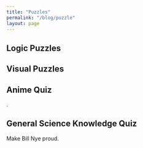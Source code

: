 ```yaml
---
title: "Puzzles"
permalink: "/blog/puzzle"
layout: page
---
```


## Logic Puzzles

<!-- Add your logic puzzles here -->

## Visual Puzzles

<!-- Add your visual puzzles here -->

## Anime Quiz

.

## General Science Knowledge Quiz

Make Bill Nye proud.

<div id="science-quiz"></div>

<script>
  const quizContainer = document.getElementById('science-quiz');

  fetch('https://opentdb.com/api.php?amount=5&category=17')
    .then(response => response.json())
    .then(data => {
      const questions = data.results;
      let quizHTML = '';

      questions.forEach((question, index) => {
        const options = [...question.incorrect_answers, question.correct_answer];
        options.sort(() => Math.random() - 0.5); // Shuffle the options

        quizHTML += `
          <div class="quiz-question">
            <p>${question.question}</p>
            <ul class="quiz-options">
              ${options.map((option, optionIndex) => `
                <li data-correct="${option === question.correct_answer ? 'true' : 'false'}">${option}</li>
              `).join('')}
            </ul>
            <p class="quiz-feedback"></p>
          </div>
        `;
      });

      quizContainer.innerHTML = quizHTML;

      // Attach click event to options
      const optionElements = document.querySelectorAll('.quiz-options li');
      optionElements.forEach(option => {
        option.addEventListener('click', function() {
          const correct = this.getAttribute('data-correct') === 'true';
          const feedback = this.parentElement.nextElementSibling;
          feedback.textContent = correct ? 'Correct!' : 'Incorrect!';
          feedback.style.color = correct ? 'green' : 'red';

          optionElements.forEach(elem => {
            elem.style.pointerEvents = 'none'; // Disable further clicks
            if (elem.getAttribute('data-correct') === 'true') {
              elem.style.color = 'green';
            }
          });
        });
      });
    })
    .catch(error => {
      console.error('Error fetching quiz:', error);
    });
</script>

<style>
  .quiz-options li {
    cursor: pointer;
  }
</style>
